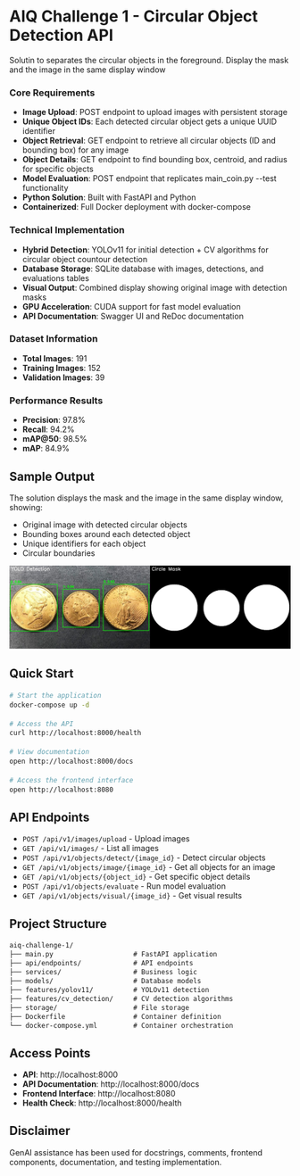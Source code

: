 # AIQ Challenge 1 - Circular Object Detection API

Solutin to separates the circular objects in the foreground.
Display the mask and the image in the same display window


### Core Requirements
- **Image Upload**: POST endpoint to upload images with persistent storage
- **Unique Object IDs**: Each detected circular object gets a unique UUID identifier
- **Object Retrieval**: GET endpoint to retrieve all circular objects (ID and bounding box) for any image
- **Object Details**: GET endpoint to find bounding box, centroid, and radius for specific objects
- **Model Evaluation**: POST endpoint that replicates main_coin.py --test functionality
- **Python Solution**: Built with FastAPI and Python
- **Containerized**: Full Docker deployment with docker-compose

### Technical Implementation
- **Hybrid Detection**: YOLOv11 for initial detection + CV algorithms for circular object countour detection
- **Database Storage**: SQLite database with images, detections, and evaluations tables
- **Visual Output**: Combined display showing original image with detection masks
- **GPU Acceleration**: CUDA support for fast model evaluation
- **API Documentation**: Swagger UI and ReDoc documentation

### Dataset Information
- **Total Images**: 191
- **Training Images**: 152
- **Validation Images**: 39

### Performance Results
- **Precision**: 97.8%
- **Recall**: 94.2%
- **mAP@50**: 98.5%
- **mAP**: 84.9%

## Sample Output

The solution displays the mask and the image in the same display window, showing:
- Original image with detected circular objects
- Bounding boxes around each detected object
- Unique identifiers for each object
- Circular boundaries

![Combined Output](combined_output.png)

## Quick Start

```bash
# Start the application
docker-compose up -d

# Access the API
curl http://localhost:8000/health

# View documentation
open http://localhost:8000/docs

# Access the frontend interface
open http://localhost:8080
```

## API Endpoints

- `POST /api/v1/images/upload` - Upload images
- `GET /api/v1/images/` - List all images
- `POST /api/v1/objects/detect/{image_id}` - Detect circular objects
- `GET /api/v1/objects/image/{image_id}` - Get all objects for an image
- `GET /api/v1/objects/{object_id}` - Get specific object details
- `POST /api/v1/objects/evaluate` - Run model evaluation
- `GET /api/v1/objects/visual/{image_id}` - Get visual results

## Project Structure

```
aiq-challenge-1/
├── main.py                    # FastAPI application
├── api/endpoints/             # API endpoints
├── services/                  # Business logic
├── models/                    # Database models
├── features/yolov11/          # YOLOv11 detection
├── features/cv_detection/     # CV detection algorithms
├── storage/                   # File storage
├── Dockerfile                 # Container definition
└── docker-compose.yml         # Container orchestration
```

## Access Points

- **API**: http://localhost:8000
- **API Documentation**: http://localhost:8000/docs
- **Frontend Interface**: http://localhost:8080
- **Health Check**: http://localhost:8000/health

## Disclaimer

GenAI assistance has been used for docstrings, comments, frontend components, documentation, and testing implementation.